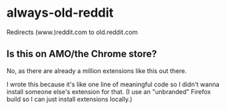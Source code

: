 # always-old-reddit

Redirects (www.)reddit.com to old.reddit.com

## Is this on AMO/the Chrome store?

No, as there are already a million extensions like this out there.

I wrote this because it's like one line of meaningful code so I
didn't wanna install someone else's extension for that. (I use an
"unbranded" Firefox build so I can just install extensions locally.)
